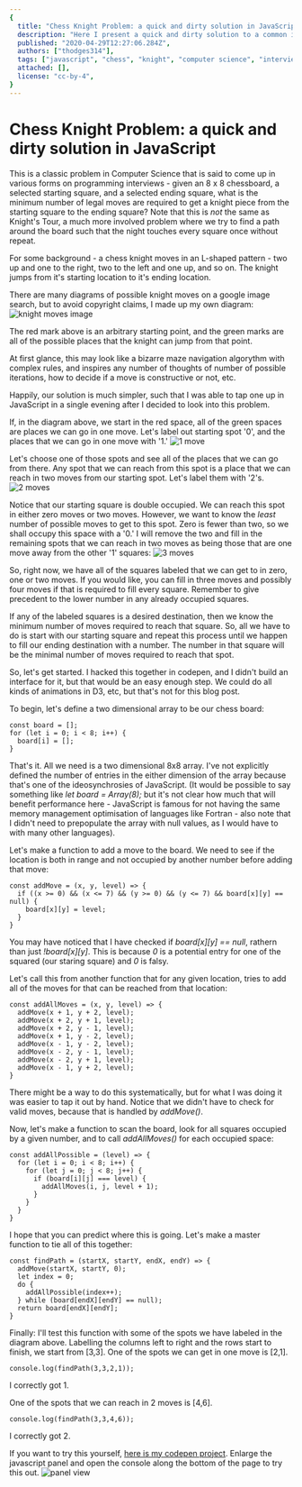 ```yaml
---
{
  title: "Chess Knight Problem: a quick and dirty solution in JavaScript",
  description: "Here I present a quick and dirty solution to a common interview question where the solution is not nearly as complex as it may first appear.",
  published: "2020-04-29T12:27:06.284Z",
  authors: ["thodges314"],
  tags: ["javascript", "chess", "knight", "computer science", "interview"],
  attached: [],
  license: "cc-by-4",
}
---
```


# Chess Knight Problem: a quick and dirty solution in JavaScript

This is a classic problem in Computer Science that is said to come up in various forms on programming interviews - given an 8 x 8 chessboard, a selected starting square, and a selected ending square, what is the minimum number of legal moves are required to get a knight piece from the starting square to the ending square? Note that this is _not_ the same as Knight's Tour, a much more involved problem where we try to find a path around the board such that the night touches every square once without repeat.

For some background - a chess knight moves in an L-shaped pattern - two up and one to the right, two to the left and one up, and so on. The knight jumps from it's starting location to it's ending location.

There are many diagrams of possible knight moves on a google image search, but to avoid copyright claims, I made up my own diagram:
![knight moves image](./knight-moves-0.png)

The red mark above is an arbitrary starting point, and the green marks are all of the possible places that the knight can jump from that point.

At first glance, this may look like a bizarre maze navigation algorythm with complex rules, and inspires any number of thoughts of number of possible iterations, how to decide if a move is constructive or not, etc.

Happily, our solution is much simpler, such that I was able to tap one up in JavaScript in a single evening after I decided to look into this problem.

If, in the diagram above, we start in the red space, all of the green spaces are places we can go in one move. Let's label out starting spot '0', and the places that we can go in one move with '1.'
![1 move](./knight-moves-1.png)

Let's choose one of those spots and see all of the places that we can go from there. Any spot that we can reach from this spot is a place that we can reach in two moves from our starting spot. Let's label them with '2's.
![2 moves](./knight-moves-2.png)

Notice that our starting square is double occupied. We can reach this spot in either zero moves or two moves. However, we want to know the _least_ number of possible moves to get to this spot. Zero is fewer than two, so we shall occupy this space with a '0.' I will remove the two and fill in the remaining spots that we can reach in two moves as being those that are one move away from the other '1' squares:
![3 moves](./knight-moves-3.png)

So, right now, we have all of the squares labeled that we can get to in zero, one or two moves. If you would like, you can fill in three moves and possibly four moves if that is required to fill every square. Remember to give precedent to the lower number in any already occupied squares.

If any of the labeled squares is a desired destination, then we know the minimum number of moves required to reach that square. So, all we have to do is start with our starting square and repeat this process until we happen to fill our ending destination with a number. The number in that square will be the minimal number of moves required to reach that spot.

So, let's get started. I hacked this together in codepen, and I didn't build an interface for it, but that would be an easy enough step. We could do all kinds of animations in D3, etc, but that's not for this blog post.

To begin, let's define a two dimensional array to be our chess board:

    const board = [];
    for (let i = 0; i < 8; i++) {
      board[i] = [];
    }

That's it. All we need is a two dimensional 8x8 array. I've not explicitly defined the number of entries in the either dimension of the array because that's one of the ideosynchrosies of JavaScript. (It would be possible to say something like _let board = Array(8);_ but it's not clear how much that will benefit performance here - JavaScript is famous for not having the same memory management optimisation of languages like Fortran - also note that I didn't need to prepopulate the array with null values, as I would have to with many other languages).

Let's make a function to add a move to the board. We need to see if the location is both in range and not occupied by another number before adding that move:

    const addMove = (x, y, level) => {
      if ((x >= 0) && (x <= 7) && (y >= 0) && (y <= 7) && board[x][y] == null) {
        board[x][y] = level;
      }
    }

You may have noticed that I have checked if _board[x][y] == null_, rathern than just _!board[x][y]_. This is because _0_ is a potential entry for one of the squared (our staring square) and _0_ is falsy.

Let's call this from another function that for any given location, tries to add all of the moves for that can be reached from that location:

    const addAllMoves = (x, y, level) => {
      addMove(x + 1, y + 2, level);
      addMove(x + 2, y + 1, level);
      addMove(x + 2, y - 1, level);
      addMove(x + 1, y - 2, level);
      addMove(x - 1, y - 2, level);
      addMove(x - 2, y - 1, level);
      addMove(x - 2, y + 1, level);
      addMove(x - 1, y + 2, level);
    }

There might be a way to do this systematically, but for what I was doing it was easier to tap it out by hand. Notice that we didn't have to check for valid moves, because that is handled by _addMove()_.

Now, let's make a function to scan the board, look for all squares occupied by a given number, and to call _addAllMoves()_ for each occupied space:

    const addAllPossible = (level) => {
      for (let i = 0; i < 8; i++) {
        for (let j = 0; j < 8; j++) {
          if (board[i][j] === level) {
            addAllMoves(i, j, level + 1);
          }
        }
      }
    }

I hope that you can predict where this is going. Let's make a master function to tie all of this together:

    const findPath = (startX, startY, endX, endY) => {
      addMove(startX, startY, 0);
      let index = 0;
      do {
        addAllPossible(index++);
      } while (board[endX][endY] == null);
      return board[endX][endY];
    }

Finally: I'll test this function with some of the spots we have labeled in the diagram above. Labelling the columns left to right and the rows start to finish, we start from [3,3]. One of the spots we can get in one move is [2,1].

    console.log(findPath(3,3,2,1));

I correctly got 1.

One of the spots that we can reach in 2 moves is [4,6].

    console.log(findPath(3,3,4,6));

I correctly got 2.

If you want to try this yourself, [here is my codepen project](https://codepen.io/thodges314/pen/ZEbJzPX). Enlarge the javascript panel and open the console along the bottom of the page to try this out.
![panel view](./display-knight.png)
